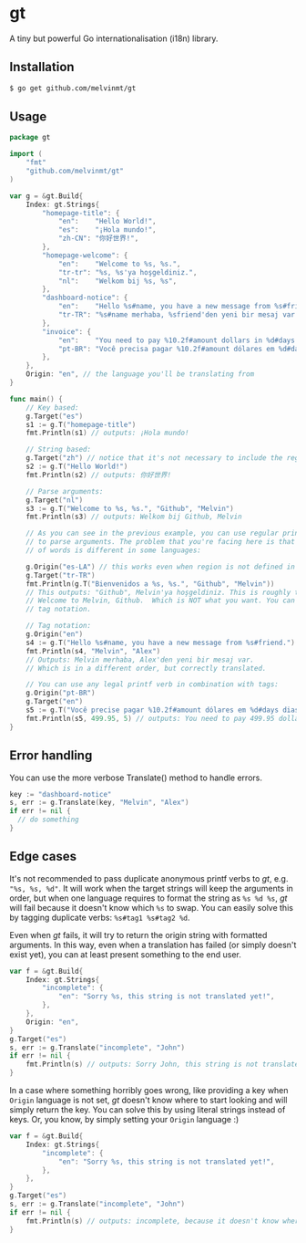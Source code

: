 # gt 

A tiny but powerful Go internationalisation (i18n) library.

## Installation

```sh
$ go get github.com/melvinmt/gt
```

## Usage
```go
package gt

import (
    "fmt"
    "github.com/melvinmt/gt"
)

var g = &gt.Build{
    Index: gt.Strings{
        "homepage-title": {
            "en":    "Hello World!",
            "es":    "¡Hola mundo!",
            "zh-CN": "你好世界!",
        },
        "homepage-welcome": {
            "en":    "Welcome to %s, %s.",
            "tr-tr": "%s, %s'ya hoşgeldiniz.",
            "nl":    "Welkom bij %s, %s",
        },
        "dashboard-notice": {
            "en":    "Hello %s#name, you have a new message from %s#friend.",
            "tr-TR": "%s#name merhaba, %sfriend'den yeni bir mesaj var.",
        },
        "invoice": {
            "en":    "You need to pay %10.2f#amount dollars in %d#days days.",
            "pt-BR": "Você precisa pagar %10.2f#amount dólares em %d#days dias.",
        },
    },
    Origin: "en", // the language you'll be translating from
}

func main() {
    // Key based:
    g.Target("es")
    s1 := g.T("homepage-title")
    fmt.Println(s1) // outputs: ¡Hola mundo!

    // String based:
    g.Target("zh") // notice that it's not necessary to include the region
    s2 := g.T("Hello World!")
    fmt.Println(s2) // outputs: 你好世界!

    // Parse arguments:
    g.Target("nl")
    s3 := g.T("Welcome to %s, %s.", "Github", "Melvin")
    fmt.Println(s3) // outputs: Welkom bij Github, Melvin

    // As you can see in the previous example, you can use regular printf verbs
    // to parse arguments. The problem that you're facing here is that the order
    // of words is different in some languages:

    g.Origin("es-LA") // this works even when region is not defined in your index
    g.Target("tr-TR")
    fmt.Println(g.T("Bienvenidos a %s, %s.", "Github", "Melvin"))
    // This outputs: "Github", Melvin'ya hoşgeldiniz. This is roughly translated as:
    // Welcome to Melvin, Github.  Which is NOT what you want. You can solve this with
    // tag notation.

    // Tag notation:
    g.Origin("en")
    s4 := g.T("Hello %s#name, you have a new message from %s#friend.")
    fmt.Println(s4, "Melvin", "Alex")
    // Outputs: Melvin merhaba, Alex'den yeni bir mesaj var. 
    // Which is in a different order, but correctly translated.

    // You can use any legal printf verb in combination with tags:
    g.Origin("pt-BR")
    g.Target("en")
    s5 := g.T("Você precise pagar %10.2f#amount dólares em %d#days dias.")
    fmt.Println(s5, 499.95, 5) // outputs: You need to pay 499.95 dollars in 5 days.
}

```

## Error handling

You can use the more verbose Translate() method to handle errors.

```go
key := "dashboard-notice"
s, err := g.Translate(key, "Melvin", "Alex")
if err != nil {
  // do something
}
```

## Edge cases

It's not recommended to pass duplicate anonymous printf verbs to *gt*, e.g. `"%s, %s, %d"`. It will work when the target strings will keep the arguments in order, but when one language requires to format the string as `%s %d %s`, *gt* will fail because it doesn't know which `%s` to swap. You can easily solve this by tagging duplicate verbs: `%s#tag1 %s#tag2 %d`.

Even when *gt* fails, it will try to return the origin string with formatted arguments. In this way, even when a translation has failed (or simply doesn't exist yet), you can at least present something to the end user.

```go
var f = &gt.Build{
    Index: gt.Strings{
        "incomplete": {
            "en": "Sorry %s, this string is not translated yet!",
        },
    },
    Origin: "en",
}
g.Target("es")
s, err := g.Translate("incomplete", "John")
if err != nil {
    fmt.Println(s) // outputs: Sorry John, this string is not translated yet!
}
```

In a case where something horribly goes wrong, like providing a key when `Origin` language is not set, *gt* doesn't know where to start looking and will simply return the key. You can solve this by using literal strings instead of keys. Or, you know, by simply setting your `Origin` language :)

```go
var f = &gt.Build{
    Index: gt.Strings{
        "incomplete": {
            "en": "Sorry %s, this string is not translated yet!",
        },
    },
}
g.Target("es")
s, err := g.Translate("incomplete", "John")
if err != nil {
    fmt.Println(s) // outputs: incomplete, because it doesn't know where to look!
}
```
